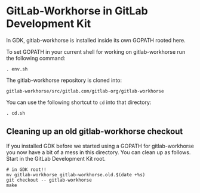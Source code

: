 # GitLab-Workhorse in GitLab Development Kit

In GDK, gitlab-workhorse is installed inside its own GOPATH rooted here.

To set GOPATH in your current shell for working on gitlab-workhorse run the following command:

```
. env.sh
```

The gitlab-workhorse repository is cloned into:

```
gitlab-workhorse/src/gitlab.com/gitlab-org/gitlab-workhorse
```

You can use the following shortcut to `cd` into that directory:

```
. cd.sh
```

## Cleaning up an old gitlab-workhorse checkout

If you installed GDK before we started using a GOPATH for gitlab-workhorse you now have a bit of a mess in this directory. You can clean up as follows. Start in the GitLab Development Kit root.

```
# in GDK root!!
mv gitlab-workhorse gitlab-workhorse.old.$(date +%s)
git checkout -- gitlab-workhorse
make
```
